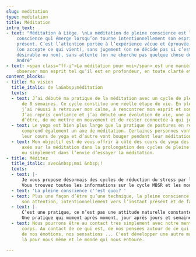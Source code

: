 ```yaml
---
slug: meditation
type: meditation
title: Méditation
intro_text:
- text: "Méditation à Liège. \nLa méditation de pleine conscience est la qualité de
    conscience qui émerge lorsqu’on tourne intentionnellement son esprit vers le moment
    présent. C’est l’attention portée à l’expérience vécue et éprouvée, sans filtre
    (on accepte ce qui vient), sans jugement (on ne décide pas si c’est bien ou mal,
    désirable ou non), sans attente (on ne cherche pas quelque chose de précis). Christophe
    André"
- text: <span class="ff-i">La méditation pour moi</span> est une manière d’être, c’est
    observer mon esprit tel qu’il est en profondeur, en toute clarté et bienveillance.
content_blocks:
- title: Ma vision
  title_italic: de la&nbsp;méditation
  texts:
  - text: J’ai débuté ma pratique de la méditation avec un cycle de pleine conscience
      de 8 semaines. Ce cycle constitue une réelle étape de vie. En plein chamboulement,
      j’ai réussi à retrouver mon calme, à rencontrer mon esprit et son mode de fonctionnement.
      J’ai repris confiance et j’ai débuté une évolution de vie, une autre manière
      d’être, de me mettre en mouvement et de rester connectée à qui je suis.
  - text: Le yoga est bien plus large que la pratique de postures en respirant, il
      comprend également un axe de méditation. Certaines personnes vont méditer pendant
      leur cours de yoga et d’autre vont bouger pendant leur méditation…
  - text: Mon objectif est de vous offrir à côté des cours de yoga des moments plus
      axés sur la méditation dans la prolongation des cycles de pleine conscience
      ou simplement dans l’envie d’essayer la méditation.
- title: Méditez
  title_italic: avec&nbsp;moi &nbsp;!
  texts:
  - text: |-
      Je vous propose désormais des cycles de réduction du stress par la pleine conscience (MBSR). Le premier cycle démarre en octobre, avec un groupe le lundi matin et un groupe le jeudi soir.
      Vous trouvez toutes les informations sur le cycle MBSR et les modalités pratiques ci-dessous.
  - text: 'La pleine conscience c''est quoi? '
  - text: Plus une façon d’être qu’une technique, la pleine conscience signifie diriger
      son attention, intentionnellement vers l’instant présent et de façon non jugeante.
  - text: |-
      C’est une pratique, ce n’est pas une attitude naturelle constante chez nous. Et dans cette pratique nous cultivons la curiosité, l’exploration, la bonté et l’amitié vis-à-vis de tout ce dont nous pouvons faire l’expérience. Ce qui est agréable et aussi ce qui est désagréable ou ni l’un ni l’autre.
      Une pratique qui moment après moment, jour après jours et semaines après semaine nous emmène dans une expérience subtile de ce qui est présent.
  - text: Nous pourrons être au contact très simplement avec notre mental et notre
      corps. Au contact de ce qui est, de nos pensées autour de ce qui est présent,
      de nos émotions, nos sensations ... C'est développer une autre manière d'être
      là pour nous même et le monde qui nous entoure.

---
```

